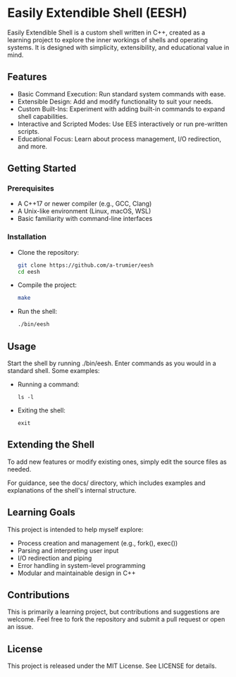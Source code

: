 # Easily Extendible Shell (EESH)

Easily Extendible Shell is a custom shell written in C++, created as a learning project to explore the inner workings of shells and operating systems. It is designed with simplicity, extensibility, and educational value in mind.
## Features

- Basic Command Execution: Run standard system commands with ease.
- Extensible Design: Add and modify functionality to suit your needs.
- Custom Built-Ins: Experiment with adding built-in commands to expand shell capabilities.
- Interactive and Scripted Modes: Use EES interactively or run pre-written scripts.
- Educational Focus: Learn about process management, I/O redirection, and more.

## Getting Started
### Prerequisites

- A C++17 or newer compiler (e.g., GCC, Clang)
- A Unix-like environment (Linux, macOS, WSL)
- Basic familiarity with command-line interfaces

### Installation

- Clone the repository:
    ```bash
    git clone https://github.com/a-trumier/eesh
    cd eesh
    ```

- Compile the project:
    ```bash
    make
    ```
- Run the shell:
    ```bash
    ./bin/eesh
    ```
## Usage

Start the shell by running ./bin/eesh. Enter commands as you would in a standard shell. Some examples:

- Running a command:
    ```eesh
    ls -l
    ```

- Exiting the shell:
    ```eesh
    exit
    ```

## Extending the Shell

To add new features or modify existing ones, simply edit the source files as needed.

For guidance, see the docs/ directory, which includes examples and explanations of the shell's internal structure.

## Learning Goals

This project is intended to help myself explore:

- Process creation and management (e.g., fork(), exec())
- Parsing and interpreting user input
- I/O redirection and piping
- Error handling in system-level programming
- Modular and maintainable design in C++

## Contributions

This is primarily a learning project, but contributions and suggestions are welcome. Feel free to fork the repository and submit a pull request or open an issue.

## License

This project is released under the MIT License. See LICENSE for details.
